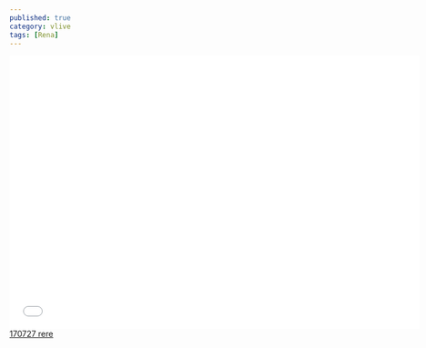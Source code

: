 ```yaml
---
published: true
category: vlive
tags: [Rena]
---
```

<iframe frameborder="0" width="720" height="480" src="BLAH" allowfullscreen></iframe><br /><a href="" target="_blank">170727 rere</a>